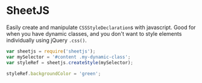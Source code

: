 # SheetJS

Easily create and manipulate `CSSStyleDeclaration`s with javascript.  Good for when you have dynamic classes, and you don't want to style elements individually using jQuery `.css()`.

```javascript
var sheetjs = require('sheetjs');
var mySelector = '#content .my-dynamic-class';
var styleRef = sheetjs.createStyle(mySelector);

styleRef.backgroundColor = 'green';

```